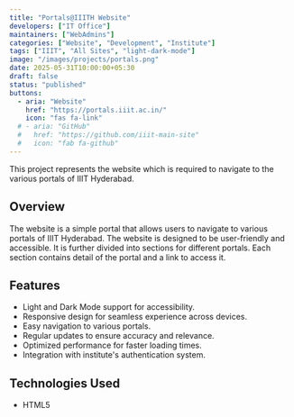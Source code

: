 ```yaml
---
title: "Portals@IIITH Website"
developers: ["IT Office"]
maintainers: ["WebAdmins"]
categories: ["Website", "Development", "Institute"]
tags: ["IIIT", "All Sites", "light-dark-mode"]
image: "/images/projects/portals.png"
date: 2025-05-31T10:00:00+05:30
draft: false
status: "published"
buttons:
  - aria: "Website"
    href: "https://portals.iiit.ac.in/"
    icon: "fas fa-link"
  # - aria: "GitHub"
  #   href: "https://github.com/iiit-main-site"
  #   icon: "fab fa-github"
---
```


This project represents the website which is required to navigate to the various portals of IIIT Hyderabad.

## Overview

The website is a simple portal that allows users to navigate to various portals of IIIT Hyderabad. The website is designed to be user-friendly and accessible. It is further divided into sections for different portals. Each section contains detail of the portal and a link to access it. 

## Features
- Light and Dark Mode support for accessibility.
- Responsive design for seamless experience across devices.
- Easy navigation to various portals.
- Regular updates to ensure accuracy and relevance.
- Optimized performance for faster loading times.
- Integration with institute's authentication system.

## Technologies Used

- HTML5

